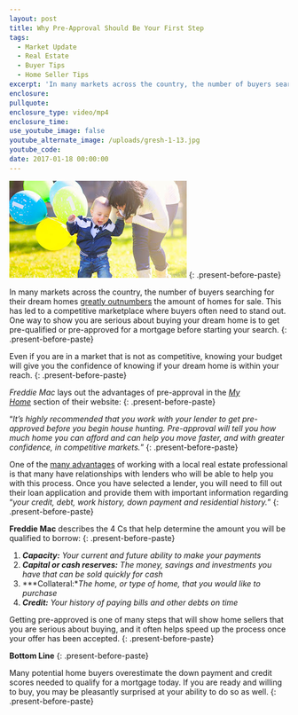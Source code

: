 ```yaml
---
layout: post
title: Why Pre-Approval Should Be Your First Step
tags:
  - Market Update
  - Real Estate
  - Buyer Tips
  - Home Seller Tips
excerpt: 'In many markets across the country, the number of buyers searching for their dream homes greatly outnumbers the amount of homes for sale.'
enclosure:
pullquote:
enclosure_type: video/mp4
enclosure_time:
use_youtube_image: false
youtube_alternate_image: /uploads/gresh-1-13.jpg
youtube_code:
date: 2017-01-18 00:00:00
---
```



![](/uploads/versions/gresh-1-13---x----320-175x---.jpg)
{: .present-before-paste}

In many markets across the country, the number of buyers searching for their dream homes [greatly outnumbers](http://www.simplifyingthemarket.com/en/2017/01/03/inadequate-inventory-driving-prices-up/?a=226943-26c8d141bf39a1b9a34cc58e335aca2f) the amount of homes for sale. This has led to a competitive marketplace where buyers often need to stand out. One way to show you are serious about buying your dream home is to get pre-qualified or pre-approved for a mortgage before starting your search.
{: .present-before-paste}

Even if you are in a market that is not as competitive, knowing your budget will give you the confidence of knowing if your dream home is within your reach.
{: .present-before-paste}

*Freddie Mac* lays out the advantages of pre-approval in the [*My Home*](http://myhome.freddiemac.com/buy/get-pre-approved.html) section of their website:
{: .present-before-paste}

“*It’s highly recommended that you work with your lender to get pre-approved before you begin house hunting. Pre-approval will tell you how much home you can afford and can help you move faster, and with greater confidence, in competitive markets.*”
{: .present-before-paste}

One of the [many advantages](http://www.simplifyingthemarket.com/en/2017/01/10/you-need-a-professional-on-your-team-when-buying-a-home/?a=226943-26c8d141bf39a1b9a34cc58e335aca2f) of working with a local real estate professional is that many have relationships with lenders who will be able to help you with this process. Once you have selected a lender, you will need to fill out their loan application and provide them with important information regarding “*your credit, debt, work history, down payment and residential history.*”
{: .present-before-paste}

**Freddie Mac** describes the 4 Cs that help determine the amount you will be qualified to borrow:
{: .present-before-paste}

1. ***Capacity:** Your current and future ability to make your payments*
2. ***Capital or cash reserves:** The money, savings and investments you have that can be sold quickly for cash*
3. ***Collateral:**The home, or type of home, that you would like to purchase*
4. ***Credit:** Your history of paying bills and other debts on time*

Getting pre-approved is one of many steps that will show home sellers that you are serious about buying, and it often helps speed up the process once your offer has been accepted.
{: .present-before-paste}

**Bottom Line**
{: .present-before-paste}

Many potential home buyers overestimate the down payment and credit scores needed to qualify for a mortgage today. If you are ready and willing to buy, you may be pleasantly surprised at your ability to do so as well.
{: .present-before-paste}